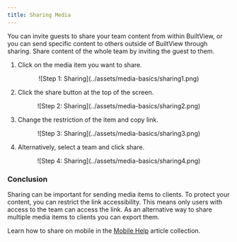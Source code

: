 ```yaml
---
title: Sharing Media
---
```


You can invite guests to share your team content from within BuiltView, or you can send specific content to others outside of BuiltView through sharing. Share content of the whole team by inviting the guest to them. 

1)	Click on the media item you want to share.

<center>
![Step 1: Sharing](../assets/media-basics/sharing1.png)
</center>

2)	Click the share button at the top of the screen.

<center>
![Step 2: Sharing](../assets/media-basics/sharing2.png)
</center>

3)	Change the restriction of the item and copy link.

<center>
![Step 3: Sharing](../assets/media-basics/sharing3.png)
</center>

4)	Alternatively, select a team and click share.

<center>
![Step 4: Sharing](../assets/media-basics/sharing4.png)
</center>

### Conclusion

Sharing can be important for sending media items to clients. To protect your content, you can restrict the link accessibility. This means only users with access to the team can access the link. As an alternative way to share multiple media items to clients you can export them.

Learn how to share on mobile in the [Mobile Help](https://support.builtview.com/mobile-help/sharing) article collection.